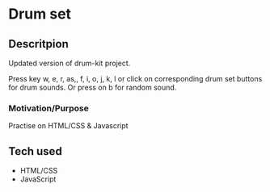 # Drum set 

## Descritpion 
Updated version of drum-kit project. 

Press key w, e, r, as,, f, i, o, j, k, l or click on corresponding drum set buttons for drum sounds. 
Or press on b for random sound. 

### Motivation/Purpose
Practise on HTML/CSS & Javascript

## Tech used 
* HTML/CSS
* JavaScript 
